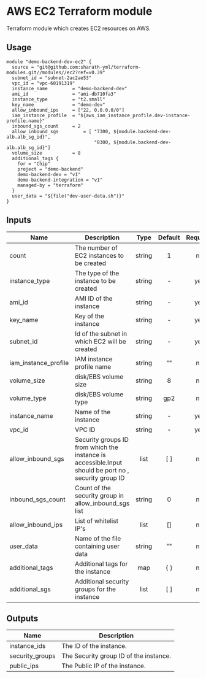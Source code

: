 # AWS EC2 Terraform module

Terraform module which creates EC2 resources on AWS.

## Usage

```hcl
module "demo-backend-dev-ec2" {
  source = "git@github.com:sharath-yml/terraform-modules.git//modules//ec2?ref=v0.39"
  subnet_id = "subnet-2ac2ae53"
  vpc_id = "vpc-60191319"
  instance_name         = "demo-backend-dev"
  ami_id                = "ami-db710fa3"
  instance_type         = "t2.small"
  key_name              = "demo-dev"
  allow_inbound_ips     = ["22, 0.0.0.0/0"]
  iam_instance_profile  = "${aws_iam_instance_profile.dev-instance-profile.name}"
  inbound_sgs_count     = 2
  allow_inbound_sgs         = [ "7300, ${module.backend-dev-alb.alb_sg_id}",
                                "8300, ${module.backend-dev-alb.alb_sg_id}"]
  volume_size           = 8
  additional_tags {
    for = "Chip"
    project = "demo-backend"
    demo-backend-dev = "v1"
    demo-backend-integration = "v1"
    managed-by = "terraform"
  }
  user_data = "${file("dev-user-data.sh")}"
}
```
<!-- BEGINNING OF PRE-COMMIT-TERRAFORM DOCS HOOK -->
## Inputs

| Name | Description | Type | Default | Required |
|------|-------------|:----:|:-----:|:-----:|
| count | The number of EC2 instances to be created | string | 1 | no |
| instance_type | The type of the instance to be created | string | - | yes |
| ami_id | AMI ID of the instance | string | - | yes |
| key_name | Key of the instance | string | - | yes |
| subnet_id |  Id of the subnet in which EC2 will be created | string | - | yes |
| iam_instance_profile |  IAM instance profile name | string | "" | no |
| volume_size | disk/EBS volume size | string | 8 | no |
| volume_type | disk/EBS volume type | string | gp2 | no |
| instance_name | Name of the instance  | string | - | yes |
| vpc_id | VPC ID | string | - | yes |
| allow_inbound_sgs | Security groups ID from which the instance is accessible.Input should be port no , security group ID | list | [ ] | no |
| inbound_sgs_count | Count of the security group in allow_inbound_sgs list | string | 0 | no |
| allow_inbound_ips | List of whitelist IP's | list | [] | no |
| user_data | Name of the file containing user data | string | "" | no |
| additional_tags | Additional tags for the instance | map | { } | no |
| additional_sgs | Additional security groups for the instance | list | [ ] | no |

<!-- END OF PRE-COMMIT-TERRAFORM DOCS HOOK -->

## Outputs

| Name | Description |
|------|-------------|
| instance_ids | The ID of the instance. |
| security_groups | The Security group ID of the instance. |
| public_ips | The Public IP of the instance. |
